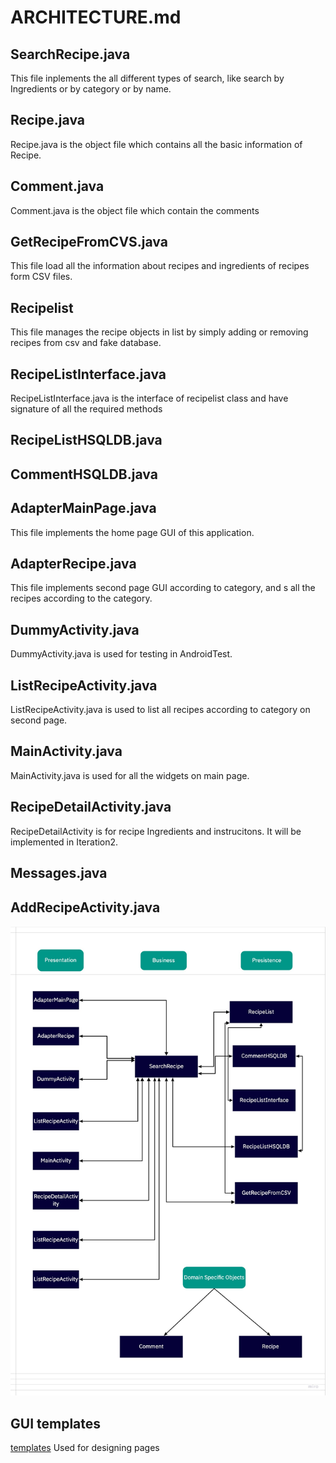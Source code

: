  # ARCHITECTURE.md

## SearchRecipe.java
This file inplements the all different types of search, like search by Ingredients or by category or by name.

## Recipe.java
Recipe.java is the object file which contains all the basic information of Recipe.

## Comment.java
Comment.java is the object file which contain the comments 

## GetRecipeFromCVS.java
This file load all the information about recipes and ingredients of recipes form CSV files.

## Recipelist
This file manages the recipe objects in list by simply adding or removing recipes from csv and fake database.

## RecipeListInterface.java
RecipeListInterface.java is the interface of recipelist class and have signature of all the required methods

## RecipeListHSQLDB.java

## CommentHSQLDB.java



## AdapterMainPage.java
This file implements the home page GUI of this application.

## AdapterRecipe.java
This file implements second page GUI according to category, and s all the recipes according to the category. 

## DummyActivity.java
DummyActivity.java is used for testing in AndroidTest.

## ListRecipeActivity.java
ListRecipeActivity.java is used to list all recipes according to category on second page.

## MainActivity.java
MainActivity.java is used for all the widgets on main page.

## RecipeDetailActivity.java
RecipeDetailActivity is for recipe Ingredients and instrucitons. It will be implemented in Iteration2.

## Messages.java

## AddRecipeActivity.java



![flow chart]( chart.jpg)

## GUI templates

[templates](https://code.cs.umanitoba.ca/winter-2022-a02/group-10/irecipe/-/issues/28) Used for designing pages
